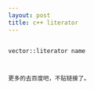 ```yaml
---
layout: post
title: c++ literator
---
```

<code>
vector<int>::literator name<br>

更多的去百度吧，不贴链接了。



